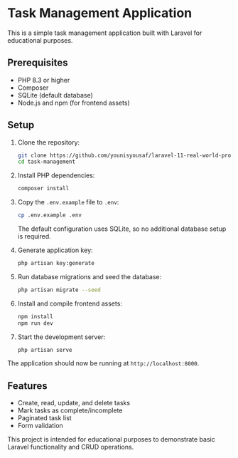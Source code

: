 # Task Management Application

This is a simple task management application built with Laravel for educational purposes.

## Prerequisites

- PHP 8.3 or higher
- Composer
- SQLite (default database)
- Node.js and npm (for frontend assets)

## Setup

1. Clone the repository:

   ```bash
   git clone https://github.com/younisyousaf/laravel-11-real-world-projects/
   cd task-management
   ```

2. Install PHP dependencies:

   ```bash
   composer install
   ```

3. Copy the `.env.example` file to `.env`:

   ```bash
   cp .env.example .env
   ```

   The default configuration uses SQLite, so no additional database setup is required.

4. Generate application key:

   ```bash
   php artisan key:generate
   ```

5. Run database migrations and seed the database:

   ```bash
   php artisan migrate --seed
   ```

6. Install and compile frontend assets:

   ```bash
   npm install
   npm run dev
   ```

7. Start the development server:

   ```bash
   php artisan serve
   ```

The application should now be running at `http://localhost:8000`.

## Features

- Create, read, update, and delete tasks
- Mark tasks as complete/incomplete
- Paginated task list
- Form validation

This project is intended for educational purposes to demonstrate basic Laravel functionality and CRUD operations.
